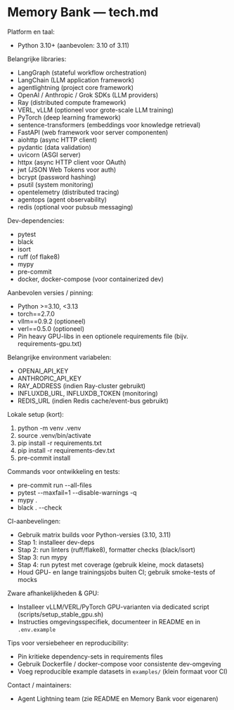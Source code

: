 # Memory Bank — tech.md

Platform en taal:
- Python 3.10+ (aanbevolen: 3.10 of 3.11)

Belangrijke libraries:
- LangGraph (stateful workflow orchestration)
- LangChain (LLM application framework)
- agentlightning (project core framework)
- OpenAI / Anthropic / Grok SDKs (LLM providers)
- Ray (distributed compute framework)
- VERL, vLLM (optioneel voor grote-scale LLM training)
- PyTorch (deep learning framework)
- sentence-transformers (embeddings voor knowledge retrieval)
- FastAPI (web framework voor server componenten)
- aiohttp (async HTTP client)
- pydantic (data validation)
- uvicorn (ASGI server)
- httpx (async HTTP client voor OAuth)
- jwt (JSON Web Tokens voor auth)
- bcrypt (password hashing)
- psutil (system monitoring)
- opentelemetry (distributed tracing)
- agentops (agent observability)
- redis (optional voor pubsub messaging)

Dev-dependencies:
- pytest
- black
- isort
- ruff (of flake8)
- mypy
- pre-commit
- docker, docker-compose (voor containerized dev)

Aanbevolen versies / pinning:
- Python >=3.10, <3.13
- torch==2.7.0
- vllm==0.9.2 (optioneel)
- verl==0.5.0 (optioneel)
- Pin heavy GPU-libs in een optionele requirements file (bijv. requirements-gpu.txt)

Belangrijke environment variabelen:
- OPENAI_API_KEY
- ANTHROPIC_API_KEY
- RAY_ADDRESS (indien Ray-cluster gebruikt)
- INFLUXDB_URL, INFLUXDB_TOKEN (monitoring)
- REDIS_URL (indien Redis cache/event-bus gebruikt)

Lokale setup (kort):
1. python -m venv .venv
2. source .venv/bin/activate
3. pip install -r requirements.txt
4. pip install -r requirements-dev.txt
5. pre-commit install

Commands voor ontwikkeling en tests:
- pre-commit run --all-files
- pytest --maxfail=1 --disable-warnings -q
- mypy .
- black . --check

CI-aanbevelingen:
- Gebruik matrix builds voor Python-versies (3.10, 3.11)
- Stap 1: installeer dev-deps
- Stap 2: run linters (ruff/flake8), formatter checks (black/isort)
- Stap 3: run mypy
- Stap 4: run pytest met coverage (gebruik kleine, mock datasets)
- Houd GPU- en lange trainingsjobs buiten CI; gebruik smoke-tests of mocks

Zware afhankelijkheden & GPU:
- Installeer vLLM/VERL/PyTorch GPU-varianten via dedicated script (scripts/setup_stable_gpu.sh)
- Instructies omgevingsspecifiek, documenteer in README en in `.env.example`

Tips voor versiebeheer en reproducibility:
- Pin kritieke dependency-sets in requirements files
- Gebruik Dockerfile / docker-compose voor consistente dev-omgeving
- Voeg reproducible example datasets in `examples/` (klein formaat voor CI)

Contact / maintainers:
- Agent Lightning team (zie README en Memory Bank voor eigenaren)